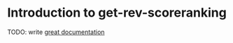 # Introduction to get-rev-scoreranking

TODO: write [great documentation](http://jacobian.org/writing/what-to-write/)
